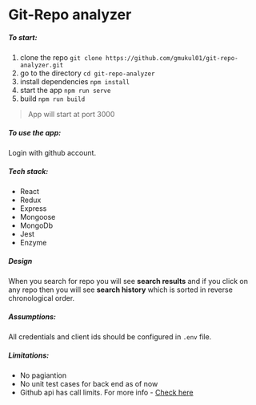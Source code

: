 # Git-Repo analyzer

##### To start:

1. clone the repo `git clone https://github.com/gmukul01/git-repo-analyzer.git`
2. go to the directory `cd git-repo-analyzer`
3. install dependencies `npm install`
4. start the app `npm run serve`
5. build `npm run build`

> App will start at port 3000

##### To use the app:

Login with github account.

##### Tech stack:

- React
- Redux
- Express
- Mongoose
- MongoDb
- Jest
- Enzyme

##### Design

When you search for repo you will see **search results** and if you click on any repo then you will see **search history** which is sorted in reverse chronological order.

##### Assumptions:

All credentials and client ids should be configured in `.env` file.

##### Limitations:

- No pagiantion
- No unit test cases for back end as of now
- Github api has call limits. For more info - [Check here](https://developer.github.com/v3/rate_limit/#rate-limit)
